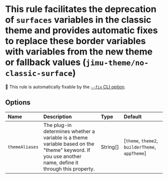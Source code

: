 # This rule facilitates the deprecation of `surfaces` variables in the classic theme and provides automatic fixes to replace these border variables with variables from the new theme or fallback values (`jimu-theme/no-classic-surface`)

🔧 This rule is automatically fixable by the [`--fix` CLI option](https://eslint.org/docs/latest/user-guide/command-line-interface#--fix).

<!-- end auto-generated rule header -->

## Options

<!-- begin auto-generated rule options list -->

| Name           | Description                                                                                                                                           | Type     | Default                                         |
| :------------- | :---------------------------------------------------------------------------------------------------------------------------------------------------- | :------- | :---------------------------------------------- |
| `themeAliases` | The plug-in determines whether a variable is a theme variable based on the "theme" keyword. If you use another name, define it through this property. | String[] | [`theme`, `theme2`, `builderTheme`, `appTheme`] |

<!-- end auto-generated rule options list -->
